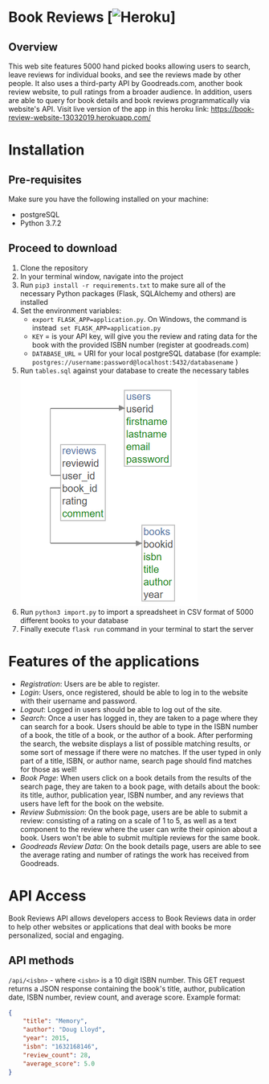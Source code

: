 # Book Reviews [![Heroku](https://book-review-website-13032019.herokuapp.com/?app=book-review-website-13032019)]

## Overview

This web site features 5000 hand picked books allowing users to search, leave reviews for individual books, and see the reviews made by other people. It also uses a third-party API by Goodreads.com, another book review website, to pull ratings from a broader audience. In addition, users are able to query for book details and book reviews programmatically via website's API. Visit live version of the app in this heroku link: https://book-review-website-13032019.herokuapp.com/

# Installation

## Pre-requisites

Make sure you have the following installed on your machine:
* postgreSQL
* Python 3.7.2

## Proceed to download
1. Clone the repository
2. In your terminal window, navigate into the project
3. Run `pip3 install -r requirements.txt` to make sure all of the necessary Python packages (Flask, SQLAlchemy and others) are installed
4. Set the environment variables:
	  * `export FLASK_APP=application.py`. On Windows, the command is instead` set FLASK_APP=application.py`
    - `KEY` = is your API key, will give you the review and rating data for the book with the provided ISBN number (register at goodreads.com)
    - `DATABASE_URL` = URI for your local postgreSQL database (for example: `postgres://username:password@localhost:5432/databasename` )
5. Run `tables.sql` against your database to create the necessary tables
  ![Alt text](db-schema.png?raw=true "Title")
6. Run `python3 import.py` to import a spreadsheet in CSV format of 5000 different books to your database
7. Finally execute `flask run` command in your terminal to start the server

# Features of the applications

* *Registration*: Users are be able to register.
* *Login*: Users, once registered, should be able to log in to the website with their username and password.
* *Logout*: Logged in users should be able to log out of the site.
* *Search*: Once a user has logged in, they are taken to a page where they can search for a book. Users should be able to type in the ISBN number of a book, the title of a book, or the author of a book. After performing the search, the website displays a list of possible matching results, or some sort of message if there were no matches. If the user typed in only part of a title, ISBN, or author name, search page should find matches for those as well!
* *Book Page*: When users click on a book details from the results of the search page, they are taken to a book page, with details about the book: its title, author, publication year, ISBN number, and any reviews that users have left for the book on the website.
* *Review Submission*: On the book page, users are be able to submit a review: consisting of a rating on a scale of 1 to 5, as well as a text component to the review where the user can write their opinion about a book. Users won't be able to submit multiple reviews for the same book.
* *Goodreads Review Data*: On the book details page, users are able to see the average rating and number of ratings the work has received from Goodreads.

# API Access

Book Reviews API allows developers access to Book Reviews data in order to help other websites or applications that deal with books be more personalized, social and engaging.

## API methods

`/api/<isbn>` - where `<isbn>` is a 10 digit ISBN number. This GET request returns a JSON response containing the book's title, author, publication date, ISBN number, review count, and average score. Example format:
``` json
{
    "title": "Memory",
    "author": "Doug Lloyd",
    "year": 2015,
    "isbn": "1632168146",
    "review_count": 28,
    "average_score": 5.0
}
```
